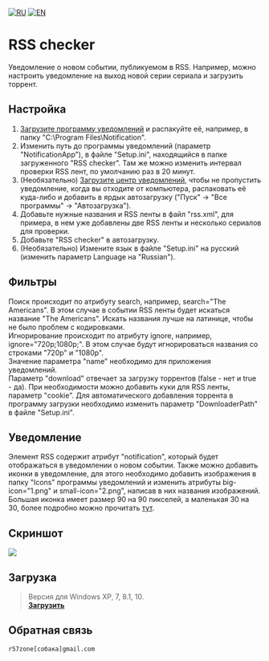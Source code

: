 [![RU](https://user-images.githubusercontent.com/9499881/27683795-5b0fbac6-5cd8-11e7-929c-057833e01fb1.png)](https://github.com/r57zone/RSS-checker/blob/master/README.md) 
[![EN](https://user-images.githubusercontent.com/9499881/33184537-7be87e86-d096-11e7-89bb-f3286f752bc6.png)](https://github.com/r57zone/RSS-checker/blob/master/README.EN.md) 
# RSS checker
Уведомление о новом событии, публикуемом в RSS. Например, можно настроить уведомление на выход новой серии сериала и загрузить торрент.

## Настройка
1. [Загрузите программу уведомлений](https://github.com/r57zone/notifications) и распакуйте её, например, в папку "C:\Program Files\Notification".<br>
2. Изменить путь до программы уведомлений (параметр "NotificationApp"), в файле "Setup.ini", находящийся в папке загруженного "RSS checker". Там же можно изменить интервал проверки RSS лент, по умолчанию раз в 20 минут.<br>
3. (Необязательно) [Загрузите центр уведомлений](https://github.com/r57zone/Notification-center), чтобы не пропустить уведомление, когда вы отходите от компьютера, распаковать её куда-либо и добавить в ярдык автозагрузку ("Пуск" -> "Все программы" -> "Автозагрузка").<br>
4. Добавьте нужные названия и RSS ленты в файл "rss.xml", для примера, в нем уже добавлены две RSS ленты и несколько сериалов для проверки.<br>
5. Добавьте "RSS checker" в автозагрузку.<br>
6. (Необязательно) Измените язык в файле "Setup.ini" на русский (изменить параметр Language на "Russian").

## Фильтры
Поиск происходит по атрибуту search, например, search="The Americans". В этом случае в событии RSS ленты будет искаться название "The Americans". Искать названия лучше на латинице, чтобы не было проблем с кодировками.<br>
Игнорирование происходит по атрибуту ignore, например, ignore="720p;1080p;". В этом случае будут игнорироваться названия со строками "720p" и "1080p".<br>
Значение параметра "name" необходимо для приложения уведомлений.<br>
Параметр "download" отвечает за загрузку торрентов (false - нет и true - да). При необходимости можно добавить куки для RSS ленты, параметр "cookie". Для автоматического добавления торрента в программу загрузки необходимо изменить параметр "DownloaderPath" в файле "Setup.ini".

## Уведомление
Элемент RSS содержит атрибут "notification", который будет отображаться в уведомлении о новом событии. Также можно добавить иконки в уведомление, для этого необходимо добавить изображения в папку "Icons" программы уведомлений и изменить атрибуты big-icon="1.png" и small-icon="2.png", написав в них названия изображений. Большая иконка имеет размер 90 на 90 пикселей, а маленькая 30 на 30, более подробно можно прочитать [тут](https://github.com/r57zone/notifications).

## Скриншот
![](https://user-images.githubusercontent.com/9499881/34340035-02dc76d2-e996-11e7-9a6d-71ddb14dbc8d.png)

## Загрузка
>Версия для Windows XP, 7, 8.1, 10.<br>
**[Загрузить](https://github.com/r57zone/RSS-checker/releases)**

## Обратная связь
`r57zone[собака]gmail.com`

